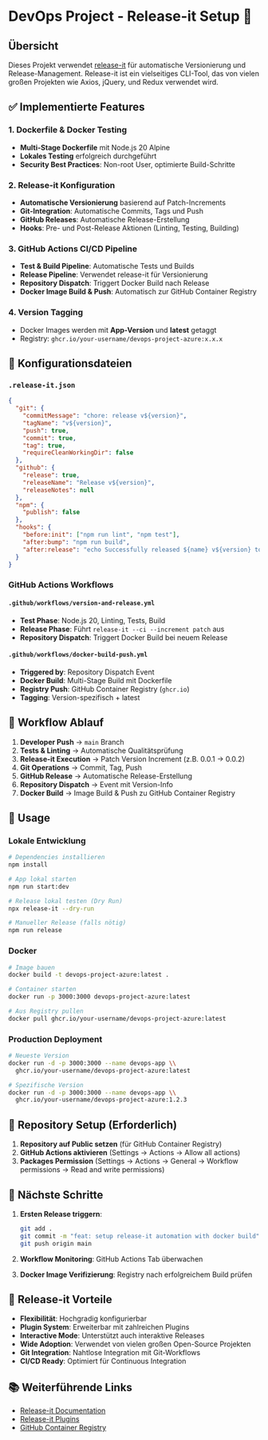 # DevOps Project - Release-it Setup 🚀

## Übersicht

Dieses Projekt verwendet [release-it](https://github.com/release-it/release-it) für automatische Versionierung und Release-Management. Release-it ist ein vielseitiges CLI-Tool, das von vielen großen Projekten wie Axios, jQuery, und Redux verwendet wird.

## ✅ Implementierte Features

### 1. **Dockerfile & Docker Testing**
- **Multi-Stage Dockerfile** mit Node.js 20 Alpine
- **Lokales Testing** erfolgreich durchgeführt
- **Security Best Practices**: Non-root User, optimierte Build-Schritte

### 2. **Release-it Konfiguration**
- **Automatische Versionierung** basierend auf Patch-Increments
- **Git-Integration**: Automatische Commits, Tags und Push
- **GitHub Releases**: Automatische Release-Erstellung
- **Hooks**: Pre- und Post-Release Aktionen (Linting, Testing, Building)

### 3. **GitHub Actions CI/CD Pipeline**
- **Test & Build Pipeline**: Automatische Tests und Builds
- **Release Pipeline**: Verwendet release-it für Versionierung
- **Repository Dispatch**: Triggert Docker Build nach Release
- **Docker Image Build & Push**: Automatisch zur GitHub Container Registry

### 4. **Version Tagging**
- Docker Images werden mit **App-Version** und **latest** getaggt
- Registry: `ghcr.io/your-username/devops-project-azure:x.x.x`

## 📁 Konfigurationsdateien

### `.release-it.json`
```json
{
  "git": {
    "commitMessage": "chore: release v${version}",
    "tagName": "v${version}",
    "push": true,
    "commit": true,
    "tag": true,
    "requireCleanWorkingDir": false
  },
  "github": {
    "release": true,
    "releaseName": "Release v${version}",
    "releaseNotes": null
  },
  "npm": {
    "publish": false
  },
  "hooks": {
    "before:init": ["npm run lint", "npm test"],
    "after:bump": "npm run build",
    "after:release": "echo Successfully released ${name} v${version} to ${repo.repository}"
  }
}
```

### GitHub Actions Workflows

#### `.github/workflows/version-and-release.yml`
- **Test Phase**: Node.js 20, Linting, Tests, Build
- **Release Phase**: Führt `release-it --ci --increment patch` aus
- **Repository Dispatch**: Triggert Docker Build bei neuem Release

#### `.github/workflows/docker-build-push.yml`
- **Triggered by**: Repository Dispatch Event
- **Docker Build**: Multi-Stage Build mit Dockerfile
- **Registry Push**: GitHub Container Registry (`ghcr.io`)
- **Tagging**: Version-spezifisch + latest

## 🚀 Workflow Ablauf

1. **Developer Push** → `main` Branch
2. **Tests & Linting** → Automatische Qualitätsprüfung
3. **Release-it Execution** → Patch Version Increment (z.B. 0.0.1 → 0.0.2)
4. **Git Operations** → Commit, Tag, Push
5. **GitHub Release** → Automatische Release-Erstellung
6. **Repository Dispatch** → Event mit Version-Info
7. **Docker Build** → Image Build & Push zu GitHub Container Registry

## 📝 Usage

### Lokale Entwicklung
```bash
# Dependencies installieren
npm install

# App lokal starten
npm run start:dev

# Release lokal testen (Dry Run)
npx release-it --dry-run

# Manueller Release (falls nötig)
npm run release
```

### Docker
```bash
# Image bauen
docker build -t devops-project-azure:latest .

# Container starten
docker run -p 3000:3000 devops-project-azure:latest

# Aus Registry pullen
docker pull ghcr.io/your-username/devops-project-azure:latest
```

### Production Deployment
```bash
# Neueste Version
docker run -d -p 3000:3000 --name devops-app \\
  ghcr.io/your-username/devops-project-azure:latest

# Spezifische Version
docker run -d -p 3000:3000 --name devops-app \\
  ghcr.io/your-username/devops-project-azure:1.2.3
```

## 🔧 Repository Setup (Erforderlich)

1. **Repository auf Public setzen** (für GitHub Container Registry)
2. **GitHub Actions aktivieren** (Settings → Actions → Allow all actions)
3. **Packages Permission** (Settings → Actions → General → Workflow permissions → Read and write permissions)

## 🎯 Nächste Schritte

1. **Ersten Release triggern**:
   ```bash
   git add .
   git commit -m "feat: setup release-it automation with docker build"
   git push origin main
   ```

2. **Workflow Monitoring**: GitHub Actions Tab überwachen
3. **Docker Image Verifizierung**: Registry nach erfolgreichem Build prüfen

## 🔄 Release-it Vorteile

- **Flexibilität**: Hochgradig konfigurierbar
- **Plugin System**: Erweiterbar mit zahlreichen Plugins
- **Interactive Mode**: Unterstützt auch interaktive Releases
- **Wide Adoption**: Verwendet von vielen großen Open-Source Projekten
- **Git Integration**: Nahtlose Integration mit Git-Workflows
- **CI/CD Ready**: Optimiert für Continuous Integration

## 📚 Weiterführende Links

- [Release-it Documentation](https://github.com/release-it/release-it)
- [Release-it Plugins](https://github.com/release-it/release-it#plugins)
- [GitHub Container Registry](https://docs.github.com/en/packages/working-with-a-github-packages-registry/working-with-the-container-registry)
